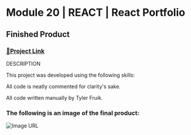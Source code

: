 # Module 20 | REACT | React Portfolio

## Finished Product

### [🔗Project Link]() 
DESCRIPTION

This project was developed using the following skills: 

All code is neatly commented for clarity's sake.

All code written manually by Tyler Fruik.

### The following is an image of the final product:
![Image URL](.assets/images/preview.png)
